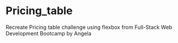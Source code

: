 # Pricing_table
Recreate Pricing table challenge using flexbox from Full-Stack Web Development Bootcamp by Angela
